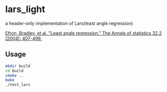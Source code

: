# lars_light
a header-only implementation of Lars(least angle regression)

[Efron, Bradley, et al. "Least angle regression." The Annals of statistics 32.2 (2004): 407-499.](http://statweb.stanford.edu/~tibs/ftp/lars.pdf)

Usage
------------
```bash
mkdir build
cd build
cmake ..
make
./test_lars
```

